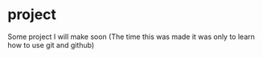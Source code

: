 # project
Some project I will make soon (The time this was made it was only to learn how to use git and github)
